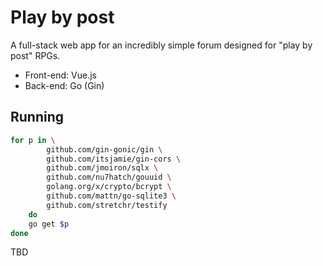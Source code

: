 # Play by post

A full-stack web app for an incredibly simple forum designed for "play by post" RPGs.

* Front-end: Vue.js
* Back-end: Go (Gin)

## Running

```bash
for p in \
        github.com/gin-gonic/gin \
        github.com/itsjamie/gin-cors \
        github.com/jmoiron/sqlx \
        github.com/nu7hatch/gouuid \
        golang.org/x/crypto/bcrypt \
        github.com/mattn/go-sqlite3 \
        github.com/stretchr/testify
    do
    go get $p
done
```

TBD
